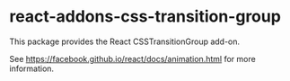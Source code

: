 # react-addons-css-transition-group

This package provides the React CSSTransitionGroup add-on.

See <https://facebook.github.io/react/docs/animation.html> for more information.